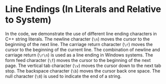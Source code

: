 # Line Endings (In Literals and Relative to System)

In the code, we demonstrate the use of different line ending characters in C++ string literals. The newline character (`\n`) moves the cursor to the beginning of the next line. The carriage return character (`\r`) moves the cursor to the beginning of the current line. The combination of newline and carriage return (`\r\n`) is used as a line ending in Windows systems. The form feed character (`\f`) moves the cursor to the beginning of the next page. The vertical tab character (`\v`) moves the cursor down to the next tab stop. The backspace character (`\b`) moves the cursor back one space. The null character (`\0`) is used to indicate the end of a string.
